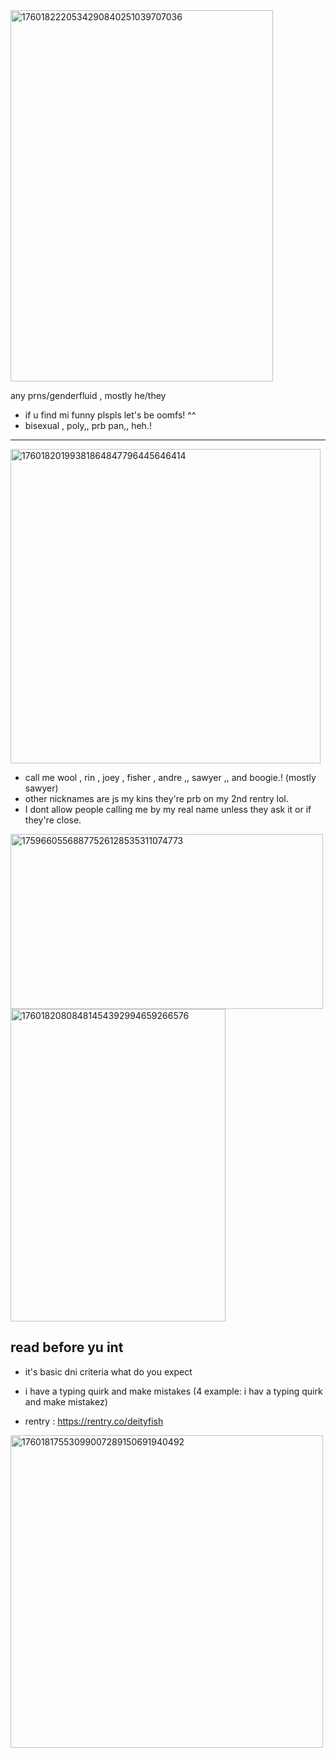 <img width="420" height="594" alt="1760182220534290840251039707036" src="https://github.com/user-attachments/assets/b06438be-3d40-4fd8-b0e9-09975b065a35" />


any prns/genderfluid , mostly he/they
  * if u find mi funny plspls let's be oomfs! ^^                 
  * bisexual , poly,, prb pan,, heh.!
 ------
<img width="496" height="503" alt="17601820199381864847796445646414" src="https://github.com/user-attachments/assets/84733aad-9817-4f89-86ba-1bdd0d91d00f" />

  * call me wool , rin , joey , fisher , andre ,, sawyer ,, and boogie.! (mostly sawyer)
  * other nicknames are js my kins they're prb on my 2nd rentry lol.
  * I dont allow people calling me by my real name unless they ask it or if they're close.

<img width="500" height="280" alt="17596605568877526128535311074773" src="https://github.com/user-attachments/assets/a0e65045-76d3-4576-8659-090b25e211f1" />

 <img width="344" height="500" alt="17601820808481454392994659266576" src="https://github.com/user-attachments/assets/eb9010f9-3226-4dd0-9f1e-87d8c56e1f10" />

## read before yu int
  
  * it's basic dni criteria what do you expect
  * i have a typing quirk and make mistakes
    (4 example: i hav a typing quirk and make mistakez)

  * rentry : https://rentry.co/deityfish


<img width="500" height="500" alt="17601817553099007289150691940492" src="https://github.com/user-attachments/assets/81a8a690-d9a0-4a5b-89e5-a7dc5d0d101a" />
